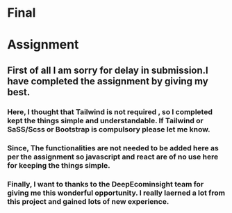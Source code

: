 # Final
# Assignment

## First of all I am sorry for delay in submission.I have completed the assignment by giving my best. 

### Here, I thought that Tailwind is not required , so I completed kept the things simple and understandable. If Tailwind or SaSS/Scss or Bootstrap is compulsory please let me know.

### Since, The functionalities are not needed to be added here as per the assignment so javascript and react are of no use here for keeping the things simple.

### Finally, I want to thanks to the DeepEcominsight team for giving me this wonderful opportunity. I really laerned a lot from this project and gained lots of new experience.